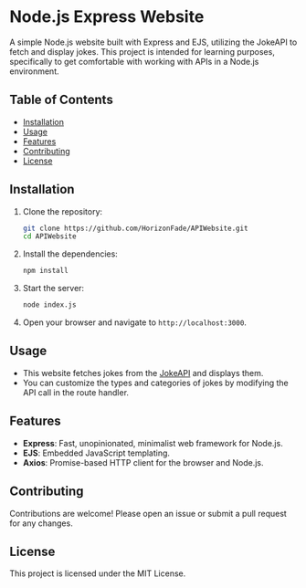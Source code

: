 # Node.js Express Website

A simple Node.js website built with Express and EJS, utilizing the JokeAPI to fetch and display jokes. This project is intended for learning purposes, specifically to get comfortable with working with APIs in a Node.js environment.

## Table of Contents
- [Installation](#installation)
- [Usage](#usage)
- [Features](#features)
- [Contributing](#contributing)
- [License](#license)

## Installation

1. Clone the repository:
    ```bash
    git clone https://github.com/HorizonFade/APIWebsite.git
    cd APIWebsite
    ```

2. Install the dependencies:
    ```bash
    npm install
    ```

3. Start the server:
    ```bash
    node index.js
    ```

4. Open your browser and navigate to `http://localhost:3000`.

## Usage

- This website fetches jokes from the [JokeAPI](https://sv443.net/jokeapi/v2/) and displays them.
- You can customize the types and categories of jokes by modifying the API call in the route handler.

## Features

- **Express**: Fast, unopinionated, minimalist web framework for Node.js.
- **EJS**: Embedded JavaScript templating.
- **Axios**: Promise-based HTTP client for the browser and Node.js.

## Contributing

Contributions are welcome! Please open an issue or submit a pull request for any changes.

## License

This project is licensed under the MIT License.
